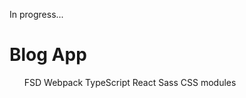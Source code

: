 In progress...

# Blog App

<ol>
  <ui>FSD</ui>
  <ui>Webpack</ui>
  <ui>TypeScript</ui>
  <ui>React</ui>
  <ui>Sass</ui>
  <ui>CSS modules</ui>
</ol>
